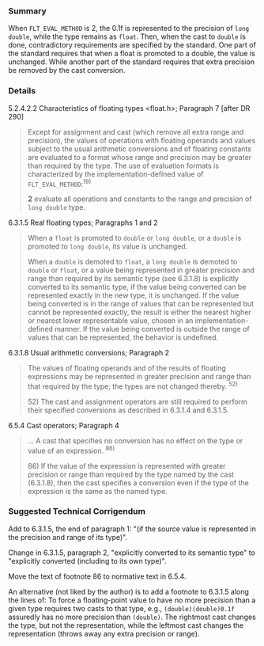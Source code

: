 ### Summary

When `FLT_EVAL_METHOD` is 2, the 0.1f is represented to the precision of `long
double`, while the type remains as `float`. Then, when the cast to `double` is
done, contradictory requirements are specified by the standard. One part of the
standard requires that when a float is promoted to a double, the value is
unchanged. While another part of the standard requires that extra precision be
removed by the cast conversion.

### Details

5.2.4.2.2 Characteristics of floating types \<float.h\>; Paragraph 7 \[after DR
290]

> Except for assignment and cast (which remove all extra range and precision), the
> values of operations with floating operands and values subject to the usual
> arithmetic conversions and of floating constants are evaluated to a format whose
> range and precision may be greater than required by the type. The use of
> evaluation formats is characterized by the implementation-defined value of
> `FLT_EVAL_METHOD`:<sup>19\)</sup>
> 
> **2** evaluate all operations and constants to the range and precision of `long
> double` type.

6.3.1.5 Real floating types; Paragraphs 1 and 2

> When a `float` is promoted to `double` or `long double`, or a `double` is
> promoted to `long double`, its value is unchanged.
> 
> When a `double` is demoted to `float`, a `long double` is demoted to `double` or
> `float`, or a value being represented in greater precision and range than
> required by its semantic type (see 6.3.1.8) is explicitly converted to its
> semantic type, if the value being converted can be represented exactly in the
> new type, it is unchanged. If the value being converted is in the range of
> values that can be represented but cannot be represented exactly, the result is
> either the nearest higher or nearest lower representable value, chosen in an
> implementation-defined manner. If the value being converted is outside the range
> of values that can be represented, the behavior is undefined.

6.3.1.8 Usual arithmetic conversions; Paragraph 2

> The values of floating operands and of the results of floating expressions may
> be represented in greater precision and range than that required by the type;
> the types are not changed thereby. <sup>52\)</sup>
> 
> 52\) The cast and assignment operators are still required to perform their
> specified conversions as described in 6.3.1.4 and 6.3.1.5.

6.5.4 Cast operators; Paragraph 4

> ... A cast that specifies no conversion has no effect on the type or value of an
> expression. <sup>86\)</sup>
> 
> 86\) If the value of the expression is represented with greater precision or
> range than required by the type named by the cast (6.3.1.8), then the cast
> specifies a conversion even if the type of the expression is the same as the
> named type.

### Suggested Technical Corrigendum

Add to 6.3.1.5, the end of paragraph 1: "(if the source value is represented in
the precision and range of its type)".

Change in 6.3.1.5, paragraph 2, "explicitly converted to its semantic type" to
"explicitly converted (including to its own type)".

Move the text of footnote 86 to normative text in 6.5.4.

An alternative (not liked by the author) is to add a footnote to 6.3.1.5 along
the lines of: To force a floating-point value to have no more precision than a
given type requires two casts to that type, e.g., `(double)(double)0.1f`
assuredly has no more precision than `(double)`. The rightmost cast changes the
type, but not the representation, while the leftmost cast changes the
representation (throws away any extra precision or range).
